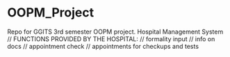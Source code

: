 # OOPM_Project
Repo for GGITS 3rd semester OOPM project. Hospital Management System
// FUNCTIONS PROVIDED BY THE HOSPITAL:
// formality input
// info on docs
// appointment check 
// appointments for checkups and tests

